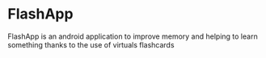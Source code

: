 # FlashApp

FlashApp is an android application to improve memory and helping to learn something thanks to the use of virtuals flashcards
